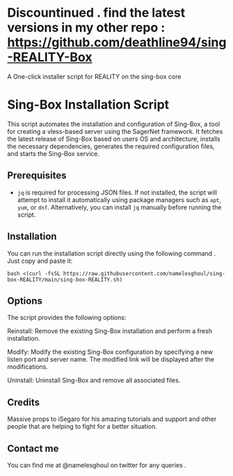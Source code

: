 # Discountinued . find the latest versions in my other repo : https://github.com/deathline94/sing-REALITY-Box

A One-click installer script for REALITY on the sing-box core

# Sing-Box Installation Script

This script automates the installation and configuration of Sing-Box, a tool for creating a vless-based server using the SagerNet framework. It fetches the latest release of Sing-Box based on users OS and architecture, installs the necessary dependencies, generates the required configuration files, and starts the Sing-Box service.

## Prerequisites

- `jq` is required for processing JSON files. If not installed, the script will attempt to install it automatically using package managers such as `apt`, `yum`, or `dnf`. Alternatively, you can install `jq` manually before running the script.

## Installation

You can run the installation script directly using the following command . Just copy and paste it:

```shell
bash <(curl -fsSL https://raw.githubusercontent.com/namelesghoul/sing-box-REALITY/main/sing-box-REALITY.sh)
```
## Options

The script provides the following options:

   Reinstall: Remove the existing Sing-Box installation and perform a fresh installation.
   
   Modify: Modify the existing Sing-Box configuration by specifying a new listen port and server name. The modified link will be displayed after the modifications.
   
   Uninstall: Uninstall Sing-Box and remove all associated files.
   
## Credits

 Massive props to iSegaro for his amazing tutorials and support and 
 other people that are helping to fight for a better situation.
 
## Contact me 

 You can find me at @namelesghoul on twitter for any queries .
 

